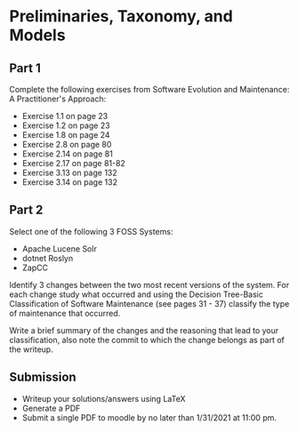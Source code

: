 # Preliminaries, Taxonomy, and Models

## Part 1

Complete the following exercises from Software Evolution and Maintenance: A Practitioner's Approach:

* Exercise 1.1 on page 23
* Exercise 1.2 on page 23
* Exercise 1.8 on page 24
* Exercise 2.8 on page 80
* Exercise 2.14 on page 81
* Exercise 2.17 on page 81-82
* Exercise 3.13 on page 132
* Exercise 3.14 on page 132

## Part 2

Select one of the following 3 FOSS Systems:

* Apache Lucene Solr
* dotnet Roslyn
* ZapCC

Identify 3 changes between the two most recent versions of the system. For each change study what occurred and using the Decision Tree-Basic Classification of Software Maintenance (see pages 31 - 37) classify the type of maintenance that occurred.

Write a brief summary of the changes and the reasoning that lead to your classification, also note the commit to which the change belongs as part of the writeup.

## Submission

* Writeup your solutions/answers using LaTeX
* Generate a PDF
* Submit a single PDF to moodle by no later than 1/31/2021 at 11:00 pm.
